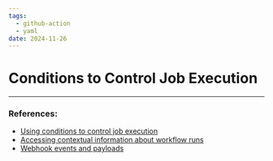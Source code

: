 ```yaml
---
tags:
  - github-action
  - yaml
date: 2024-11-26
---
```


# Conditions to Control Job Execution

---

### References:

- [Using conditions to control job execution](https://docs.github.com/en/actions/writing-workflows/choosing-when-your-workflow-runs/using-conditions-to-control-job-execution)
- [Accessing contextual information about workflow runs](https://docs.github.com/en/actions/writing-workflows/choosing-what-your-workflow-does/accessing-contextual-information-about-workflow-runs)
- [Webhook events and payloads](https://docs.github.com/en/webhooks/webhook-events-and-payloads)
